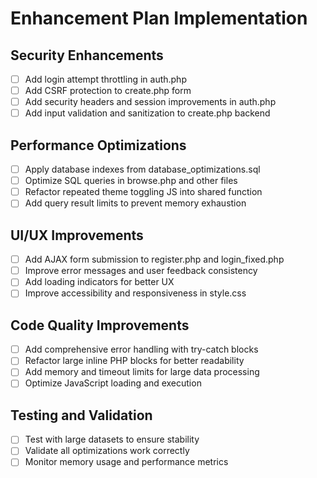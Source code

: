 # Enhancement Plan Implementation

## Security Enhancements
- [ ] Add login attempt throttling in auth.php
- [ ] Add CSRF protection to create.php form
- [ ] Add security headers and session improvements in auth.php
- [ ] Add input validation and sanitization to create.php backend

## Performance Optimizations
- [ ] Apply database indexes from database_optimizations.sql
- [ ] Optimize SQL queries in browse.php and other files
- [ ] Refactor repeated theme toggling JS into shared function
- [ ] Add query result limits to prevent memory exhaustion

## UI/UX Improvements
- [ ] Add AJAX form submission to register.php and login_fixed.php
- [ ] Improve error messages and user feedback consistency
- [ ] Add loading indicators for better UX
- [ ] Improve accessibility and responsiveness in style.css

## Code Quality Improvements
- [ ] Add comprehensive error handling with try-catch blocks
- [ ] Refactor large inline PHP blocks for better readability
- [ ] Add memory and timeout limits for large data processing
- [ ] Optimize JavaScript loading and execution

## Testing and Validation
- [ ] Test with large datasets to ensure stability
- [ ] Validate all optimizations work correctly
- [ ] Monitor memory usage and performance metrics
